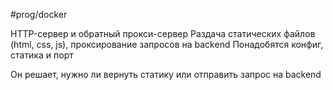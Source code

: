 #prog/docker 

HTTP-сервер и обратный прокси-сервер
Раздача статических файлов (html, css, js), проксирование запросов на backend
Понадобятся конфиг, статика и порт

Он решает, нужно ли вернуть статику или отправить запрос на backend